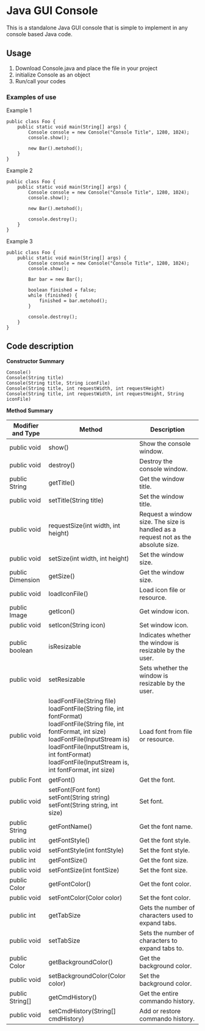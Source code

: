 # Java GUI Console
This is a standalone Java GUI console that is simple to implement in any console based Java code.

## Usage
1. Download Console.java and place the file in your project
2. initialize Console as an object
3. Run/call your codes

### Examples of use

Example 1

    public class Foo {
        public static void main(String[] args) {
            Console console = new Console("Console Title", 1280, 1024);
            console.show();

            new Bar().metohod();
        }
    }

Example 2

    public class Foo {
        public static void main(String[] args) {
            Console console = new Console("Console Title", 1280, 1024);
            console.show();

            new Bar().metohod();

            console.destroy();
        }
    }

Example 3

    public class Foo {
        public static void main(String[] args) {
            Console console = new Console("Console Title", 1280, 1024);
            console.show();

            Bar bar = new Bar();

            boolean finished = false;
            while (finished) {
                finished = bar.metohod();
            }

            console.destroy();
        }
    }

## Code description

**Constructor Summary**

    Console()
    Console(String title)
    Console(String title, String iconFile)
    Console(String title, int requestWidth, int requestHeight)
    Console(String title, int requestWidth, int requestHeight, String iconFile)

**Method Summary**

| Modifier and Type | Method | Description |
|-------------------|--------|-------------|
| public void | show() | Show the console window. |
| public void | destroy() | Destroy the console window. |
| public String | getTitle() | Get the window title. |
| public void | setTitle(String title) | Set the window title. |
| public void | requestSize(int width, int height) | Request a window size. The size is handled as a request not as the absolute size. |
| public void | setSize(int width, int height) | Set the window size. |
| public Dimension | getSize() | Get the window size. |
| public void | loadIconFile() | Load icon file or resource. |
| public Image | getIcon() | Get window icon. |
| public void | setIcon(String icon) | Set window icon. |
| public boolean | isResizable | Indicates whether the window is resizable by the user. |
| public void | setResizable | Sets whether the window is resizable by the user. |
| public void | loadFontFile(String file)<br>loadFontFile(String file, int fontFormat)<br>loadFontFile(String file, int fontFormat, int size)<br>loadFontFile(InputStream is)<br>loadFontFile(InputStream is, int fontFormat)<br>loadFontFile(InputStream is, int fontFormat, int size) | Load font from file or resource. |
| public Font | getFont() | Get the font. |
| public void | setFont(Font font)<br>setFont(String string)<br>setFont(String string, int size) | Set font. |
| public String | getFontName() | Get the font name. |
| public int | getFontStyle() | Get the font style. |
| public void | setFontStyle(int fontStyle) | Set the font style. |
| public int | getFontSize() | Get the font size. |
| public void | setFontSize(int fontSize) | Set the font size. |
| public Color | getFontColor() | Get the font color. |
| public void | setFontColor(Color color) | Set the font color. |
| public int | getTabSize | Gets the number of characters used to expand tabs. |
| public void | setTabSize | Sets the number of characters to expand tabs to. |
| public Color | getBackgroundColor() | Get the background color. |
| public void | setBackgroundColor(Color color) | Set the background color. |
| public String[] | getCmdHistory() | Get the entire commando history. |
| public void | setCmdHistory(String[] cmdHistory) | Add or restore commando history. |
